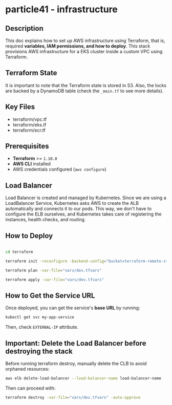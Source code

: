 # particle41 - infrastructure

## Description

This doc explains how to set up AWS infrastructure using Terraform, that is, required **variables, IAM permissions, and how to deploy**. This stack provisions AWS infrastructure for a EKS cluster inside a custom VPC using Terraform.

## Terraform State

It is important to note that the Terraform state is stored in S3. Also, the locks are backed by a DynamoDB table (check the `_main.tf` to see more details).

## Key Files

- terraform/vpc.tf
- terraform/eks.tf
- terraform/ecr.tf

## Prerequisites

- **Terraform** >= `1.10.0`
- **AWS CLI** installed
- AWS credentials configured (`aws configure`)

## Load Balancer

Load Balancer is created and managed by Kubernetes. Since we are using a LoadBalancer Service, Kubernetes asks AWS to create the ALB automatically and connects it to our pods. This way, we don't have to configure the ELB ourselves, and Kubernetes takes care of registering the instances, health checks, and routing.

## How to Deploy

```sh

cd terraform

terraform init -reconfigure -backend-config="bucket=terraform-remote-state-particle41-dev" -backend-config="dynamodb_table=terraform-remote-state-lock-particle41-dev" -backend-config="key=particle41/dev/terraform.tfstate"

terraform plan -var-file="vars/dev.tfvars"

terraform apply -var-file="vars/dev.tfvars"
```

## How to Get the Service URL
Once deployed, you can get the service's **base URL** by running:

```sh
kubectl get svc my-app-service
```

Then, check `EXTERNAL-IP` attribute.

##  Important: Delete the Load Balancer before destroying the stack

Before running terraform destroy, manually delete the CLB to avoid orphaned resources:

```sh
aws elb delete-load-balancer --load-balancer-name load-balancer-name
```

Then can proceed with:

```sh
terraform destroy -var-file="vars/dev.tfvars" -auto-approve
```